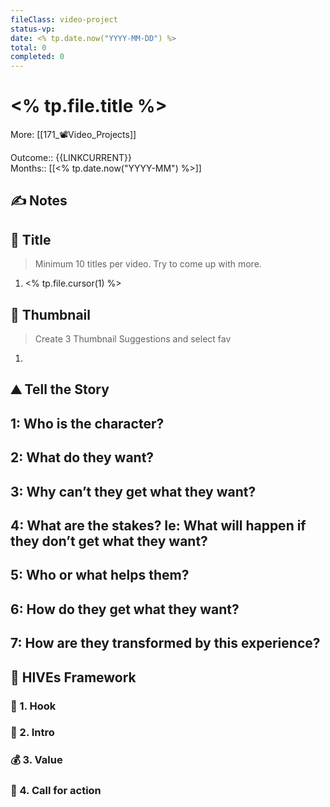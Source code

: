 ```yaml
---
fileClass: video-project  
status-vp: 
date: <% tp.date.now("YYYY-MM-DD") %>  
total: 0
completed: 0
---
```


# <% tp.file.title %>
More: [[171_📽Video_Projects]]

Outcome:: {{LINKCURRENT}}  
Months:: [[<% tp.date.now("YYYY-MM") %>]]  

## ✍️ Notes

## 🙊 Title
> Minimum 10 titles per video. Try to come up with more.
1. <% tp.file.cursor(1) %>

## 🌟 Thumbnail
> Create 3 Thumbnail Suggestions and select fav
1. 

## ⛰ Tell the Story
1: Who is the character?
- 

2:  What do they want?
- 

3: Why can’t they get what they want?
- 

4: What are the stakes? Ie: What will happen if they don’t get what they want?
- 

5: Who or what helps them?
- 

6: How do they get what they want?
- 

7: How are they transformed by this experience?
- 

## 🐝 HIVEs Framework
### 🎣 1. Hook


### 💭 2. Intro


### 💰 3. Value


### 🏃 4. Call for action

